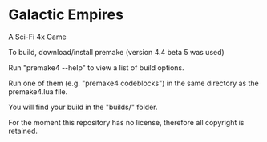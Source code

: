 Galactic Empires
=====================

A Sci-Fi 4x Game

To build, download/install premake (version 4.4 beta 5 was used)

Run "premake4 --help" to view a list of build options.

Run one of them (e.g. "premake4 codeblocks") in the same directory as the premake4.lua file.

You will find your build in the "builds/" folder.

For the moment this repository has no license, therefore all copyright is retained.
